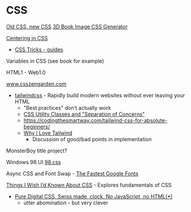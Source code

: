 CSS
===

[Old CSS, new CSS](https://eev.ee/blog/2020/02/01/old-css-new-css/)
[3D Book Image CSS Generator](https://3d-book-css.netlify.app/)

[Centering in CSS](https://web.dev/centering-in-css/)

* [CSS Tricks - guides](https://css-tricks.com/guides/)

Variables in CSS (see book for example)

HTML1 - Web1.0

www.csszengarden.com

* [tailwindcss](https://tailwindcss.com/) - Rapidly build modern websites without ever leaving your HTML
    * "Best practices" don’t actually work
    * [CSS Utility Classes and "Separation of Concerns"](https://adamwathan.me/css-utility-classes-and-separation-of-concerns/)
    * https://codingthesmartway.com/tailwind-css-for-absolute-beginners/
    * [Why I Love Tailwind](https://mxstbr.com/thoughts/tailwind/)
        * Discussion of good/bad points in implementation


MonsterBoy title project?

Windows 98 UI [98.css](https://jdan.github.io/98.css/)


Async CSS and Font Swap - [The Fastest Google Fonts](https://csswizardry.com/2020/05/the-fastest-google-fonts/)


[Things I Wish I’d Known About CSS](https://cssfordesigners.com/articles/things-i-wish-id-known-about-css) - Explores fundamentals of CSS

* [Pure Digital CSS, Swiss made, clock. No JavaScript, no HTML(*)](https://www.quaxio.com/pure_css_digital_clock.html)
    * utter abomination - but very clever
